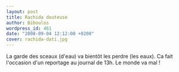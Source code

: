 ```yaml
---
layout: post
title: Rachida douteuse
author: Biboulos
wordpress_id: 461
date: "2008-09-04 12:12:00 +0200"
cover: rachida-dati.jpg
---
```


La garde des sceaux (d'eau) va bientôt les perdre (les eaux). Ca fait l'occasion
d'un reportage au journal de 13h. Le monde va mal !
